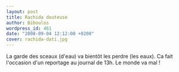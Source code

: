 ```yaml
---
layout: post
title: Rachida douteuse
author: Biboulos
wordpress_id: 461
date: "2008-09-04 12:12:00 +0200"
cover: rachida-dati.jpg
---
```


La garde des sceaux (d'eau) va bientôt les perdre (les eaux). Ca fait l'occasion
d'un reportage au journal de 13h. Le monde va mal !
